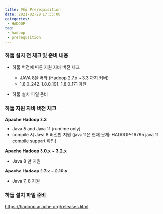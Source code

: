 ```yaml
---
title: 하둡 Prerequisition
date: 2021-02-28 17:35:00
categories:
 - HADOOP
tag:
 - hadoop
 - prerequsition
---
```


### 하둡 설치 전 체크 및 준비 내용

- 하둡 버전에 따른 지원 자바 버전 체크
  - JAVA 8을 써라 (Hadoop 2.7.x ~ 3.3 까지 커버)
  - 1.8.0_242, 1.8.0_191, 1.8.0_171 지원

- 하둡 설치 파일 준비

<!-- more -->

### 하둡 지원 자바 버전 체크

**Apache Hadoop 3.3**

- Java 8 and Java 11 (runtime only)
- compile 시 Java 8 버전만 지원 (java 11은 현재 문제: HADOOP-16795 java 11 compile support 확인)

**Apache Hadoop 3.0.x ~ 3.2.x**

- Java 8 만 지원

**Apache Hadoop 2.7.x ~ 2.10.x** 

- Java 7, 8 지원



### 하둡 설치 파일 준비

https://hadoop.apache.org/releases.html